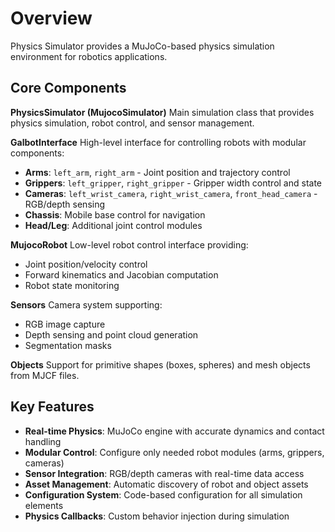 # Overview

Physics Simulator provides a MuJoCo-based physics simulation environment for robotics applications.

## Core Components

**PhysicsSimulator (MujocoSimulator)**
Main simulation class that provides physics simulation, robot control, and sensor management.

**GalbotInterface**
High-level interface for controlling robots with modular components:

* **Arms**: `left_arm`, `right_arm` - Joint position and trajectory control
* **Grippers**: `left_gripper`, `right_gripper` - Gripper width control and state
* **Cameras**: `left_wrist_camera`, `right_wrist_camera`, `front_head_camera` - RGB/depth sensing
* **Chassis**: Mobile base control for navigation
* **Head/Leg**: Additional joint control modules

**MujocoRobot**
Low-level robot control interface providing:

* Joint position/velocity control
* Forward kinematics and Jacobian computation
* Robot state monitoring

**Sensors**
Camera system supporting:

* RGB image capture
* Depth sensing and point cloud generation
* Segmentation masks

**Objects**
Support for primitive shapes (boxes, spheres) and mesh objects from MJCF files.

## Key Features

* **Real-time Physics**: MuJoCo engine with accurate dynamics and contact handling
* **Modular Control**: Configure only needed robot modules (arms, grippers, cameras)
* **Sensor Integration**: RGB/depth cameras with real-time data access
* **Asset Management**: Automatic discovery of robot and object assets
* **Configuration System**: Code-based configuration for all simulation elements
* **Physics Callbacks**: Custom behavior injection during simulation 